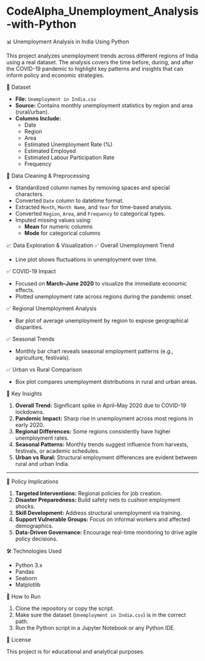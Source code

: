 # CodeAlpha_Unemployment_Analysis-with-Python
📊 Unemployment Analysis in India Using Python

This project analyzes unemployment trends across different regions of India using a real dataset. The analysis covers the time before, during, and after the COVID-19 pandemic to highlight key patterns and insights that can inform policy and economic strategies.

 📁 Dataset

- **File:** `Unemployment in India.csv`
- **Source:** Contains monthly unemployment statistics by region and area (rural/urban).
- **Columns Include:**
  - Date
  - Region
  - Area
  - Estimated Unemployment Rate (%)
  - Estimated Employed
  - Estimated Labour Participation Rate
  - Frequency

🧹 Data Cleaning & Preprocessing

- Standardized column names by removing spaces and special characters.
- Converted `Date` column to datetime format.
- Extracted `Month`, `Month Name`, and `Year` for time-based analysis.
- Converted `Region`, `Area`, and `Frequency` to categorical types.
- Imputed missing values using:
  - **Mean** for numeric columns
  - **Mode** for categorical columns

 📈 Data Exploration & Visualization
 ✅ Overall Unemployment Trend
- Line plot shows fluctuations in unemployment over time.

 ✅ COVID-19 Impact
- Focused on **March–June 2020** to visualize the immediate economic effects.
- Plotted unemployment rate across regions during the pandemic onset.

 ✅ Regional Unemployment Analysis
- Bar plot of average unemployment by region to expose geographical disparities.

 ✅ Seasonal Trends
- Monthly bar chart reveals seasonal employment patterns (e.g., agriculture, festivals).

 ✅ Urban vs Rural Comparison
- Box plot compares unemployment distributions in rural and urban areas.

 📌 Key Insights

1. **Overall Trend:** Significant spike in April–May 2020 due to COVID-19 lockdowns.
2. **Pandemic Impact:** Sharp rise in unemployment across most regions in early 2020.
3. **Regional Differences:** Some regions consistently have higher unemployment rates.
4. **Seasonal Patterns:** Monthly trends suggest influence from harvests, festivals, or academic schedules.
5. **Urban vs Rural:** Structural employment differences are evident between rural and urban India.

---

 🧭 Policy Implications

1. **Targeted Interventions:** Regional policies for job creation.
2. **Disaster Preparedness:** Build safety nets to cushion employment shocks.
3. **Skill Development:** Address structural unemployment via training.
4. **Support Vulnerable Groups:** Focus on informal workers and affected demographics.
5. **Data-Driven Governance:** Encourage real-time monitoring to drive agile policy decisions.

 🛠 Technologies Used

- Python 3.x
- Pandas
- Seaborn
- Matplotlib

 📂 How to Run

1. Clone the repository or copy the script.
2. Make sure the dataset (`Unemployment in India.csv`) is in the correct path.
3. Run the Python script in a Jupyter Notebook or any Python IDE.

📜 License

This project is for educational and analytical purposes.

